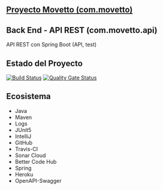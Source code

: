## [Proyecto Movetto (com.movetto)](http://www.movetto.com)
## Back End - API REST (com.movetto.api)
API REST con Spring Boot (API, test)
## Estado del Proyecto
[![Build Status](https://travis-ci.org/gusguma/movetto-backend-api.svg?branch=develop)](https://travis-ci.org/gusguma/movetto-backend-api)
[![Quality Gate Status](https://sonarcloud.io/api/project_badges/measure?project=com.movetto%3Aapi&metric=alert_status)](https://sonarcloud.io/dashboard?id=com.movetto%3Aapi)
## Ecosistema
* Java
* Maven
* Logs
* JUnit5
* IntelliJ
* GitHub
* Travis-CI
* Sonar Cloud
* Better Code Hub
* Spring
* Heroku
* OpenAPI-Swagger
